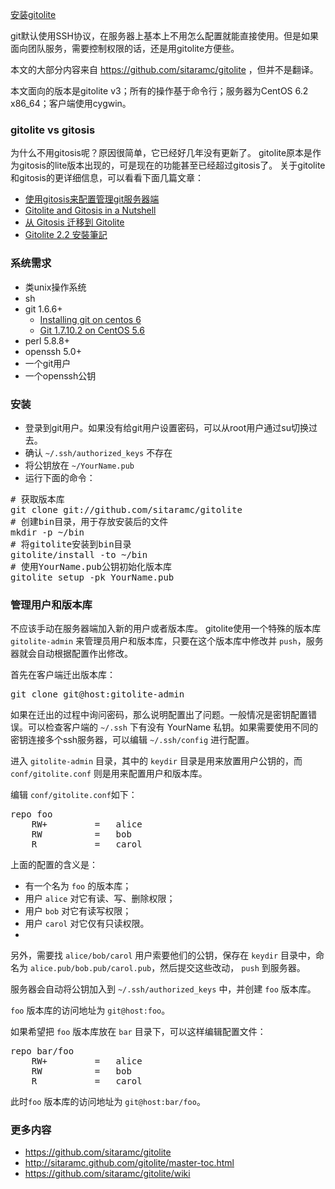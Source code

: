 [安装gitolite](http://zengrong.net/post/1720.htm)

git默认使用SSH协议，在服务器上基本上不用怎么配置就能直接使用。但是如果面向团队服务，需要控制权限的话，还是用gitolite方便些。

本文的大部分内容来自 <https://github.com/sitaramc/gitolite> ，但并不是翻译。

本文面向的版本是gitolite v3；所有的操作基于命令行；服务器为CentOS 6.2 x86_64；客户端使用cygwin。

### gitolite vs gitosis

为什么不用gitosis呢？原因很简单，它已经好几年没有更新了。
gitolite原本是作为gitosis的lite版本出现的，可是现在的功能甚至已经超过gitosis了。
关于gitolite和gitosis的更详细信息，可以看看下面几篇文章：

* [使用gitosis来配置管理git服务器端](http://blog.prosight.me/index.php/2009/07/271)
* [Gitolite and Gitosis in a Nutshell](http://saito.im/note/Gitolite-and-Gitosis-in-a-Nutshell/)
* [从 Gitosis 迁移到 Gitolite](http://hansay.com/2012/07/05/migrating-gitosis-to-gitolite-for-ubuntu-12-dot-04/)
* [Gitolite 2.2 安裝筆記](http://blog.crboy.net/2012/06/gitolite-22-installation.html)

### 系统需求

* 类unix操作系统
* sh
* git 1.6.6+
	* [Installing git on centos 6](http://www.miketmoore.com/blog/2012/02/26/installing-git-on-centos-6/)
	* [Git 1.7.10.2 on CentOS 5.6](http://www.webtatic.com/packages/git17/)
* perl 5.8.8+
* openssh 5.0+
* 一个git用户
* 一个openssh公钥

### 安装

* 登录到git用户。如果没有给git用户设置密码，可以从root用户通过su切换过去。
* 确认 `~/.ssh/authorized_keys` 不存在
* 将公钥放在 `~/YourName.pub`
* 运行下面的命令：
<pre lang="BASH">
# 获取版本库
git clone git://github.com/sitaramc/gitolite
# 创建bin目录，用于存放安装后的文件
mkdir -p ~/bin
# 将gitolite安装到bin目录
gitolite/install -to ~/bin
# 使用YourName.pub公钥初始化版本库
gitolite setup -pk YourName.pub
</pre>

### 管理用户和版本库

不应该手动在服务器端加入新的用户或者版本库。
gitolite使用一个特殊的版本库 `gitolite-admin` 来管理员用户和版本库，只要在这个版本库中修改并 `push`，服务器就会自动根据配置作出修改。

首先在客户端迁出版本库：

<pre lang="BASH">git clone git@host:gitolite-admin</pre>

如果在迁出的过程中询问密码，那么说明配置出了问题。一般情况是密钥配置错误。可以检查客户端的 `~/.ssh` 下有没有 YourName 私钥。如果需要使用不同的密钥连接多个ssh服务器，可以编辑 `~/.ssh/config` 进行配置。

进入 `gitolite-admin` 目录，其中的 `keydir` 目录是用来放置用户公钥的，而 `conf/gitolite.conf` 则是用来配置用户和版本库。

编辑 `conf/gitolite.conf`如下：

<pre>
repo foo
	RW+         =   alice
	RW          =   bob
	R           =   carol
</pre>

上面的配置的含义是：

* 有一个名为 `foo` 的版本库；
* 用户 `alice` 对它有读、写、删除权限；
* 用户 `bob` 对它有读写权限；
* 用户 `carol` 对它仅有只读权限。
* 
另外，需要找 `alice/bob/carol` 用户索要他们的公钥，保存在 `keydir` 目录中，命名为 `alice.pub/bob.pub/carol.pub`，然后提交这些改动， `push` 到服务器。

服务器会自动将公钥加入到 `~/.ssh/authorized_keys` 中，并创建 `foo` 版本库。

`foo` 版本库的访问地址为 `git@host:foo`。

如果希望把 `foo` 版本库放在 `bar` 目录下，可以这样编辑配置文件：

<pre>
repo bar/foo
	RW+         =   alice
	RW          =   bob
	R           =   carol
</pre>

此时`foo` 版本库的访问地址为 `git@host:bar/foo`。

### 更多内容

* <https://github.com/sitaramc/gitolite>
* <http://sitaramc.github.com/gitolite/master-toc.html>
* <https://github.com/sitaramc/gitolite/wiki>

